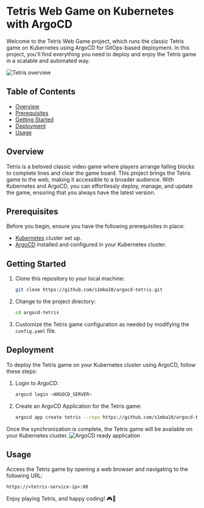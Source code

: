 # Tetris Web Game on Kubernetes with ArgoCD

Welcome to the Tetris Web Game project, which runs the classic Tetris game on Kubernetes using ArgoCD for GitOps-based deployment. In this project, you'll find everything you need to deploy and enjoy the Tetris game in a scalable and automated way.

![Tetris overview](https://github.com/s1mba10/argocd-tetris/assets/101098236/3ba96434-e42f-4cd7-a3aa-b60ff349bcf8)


## Table of Contents

- [Overview](#overview)
- [Prerequisites](#prerequisites)
- [Getting Started](#getting-started)
- [Deployment](#deployment)
- [Usage](#usage)


## Overview

Tetris is a beloved classic video game where players arrange falling blocks to complete lines and clear the game board. This project brings the Tetris game to the web, making it accessible to a broader audience. With Kubernetes and ArgoCD, you can effortlessly deploy, manage, and update the game, ensuring that you always have the latest version.

## Prerequisites

Before you begin, ensure you have the following prerequisites in place:

- [Kubernetes](https://kubernetes.io/) cluster set up.
- [ArgoCD](https://argoproj.github.io/argo-cd/) installed and configured in your Kubernetes cluster.

## Getting Started

1. Clone this repository to your local machine:

   ```bash
   git clone https://github.com/s1mba10/argocd-tetris.git
   ```

2. Change to the project directory:

   ```bash
   cd argocd-tetris
   ```

3. Customize the Tetris game configuration as needed by modifying the `config.yaml` file.

## Deployment

To deploy the Tetris game on your Kubernetes cluster using ArgoCD, follow these steps:

1. Login to ArgoCD:

   ```bash
   argocd login <ARGOCD_SERVER>
   ```

2. Create an ArgoCD Application for the Tetris game:

   ```bash
   argocd app create tetris --repo https://github.com/s1mba10/argocd-tetris.git --path manifests --dest-server https://kubernetes.default.svc --dest-namespace default --sync-policy automated
   ```

Once the synchronization is complete, the Tetris game will be available on your Kubernetes cluster.
![ArgoCD ready application](https://github.com/s1mba10/argocd-tetris/assets/101098236/e6c55a42-1340-44e2-9300-70201b1e3cd7)


## Usage

Access the Tetris game by opening a web browser and navigating to the following URL:

```
https://<tetris-service-ip>:80
```
Enjoy playing Tetris, and happy coding! 🎮🚀
